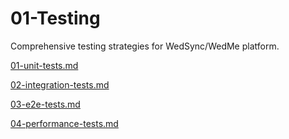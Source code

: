 # 01-Testing

Comprehensive testing strategies for WedSync/WedMe platform.

[01-unit-tests.md](01-Testing%2024bca879f68d81bbbee4ceba43304909/01-unit-tests%20md%2024bca879f68d81ef9167c7f93653814d.md)

[02-integration-tests.md](01-Testing%2024bca879f68d81bbbee4ceba43304909/02-integration-tests%20md%2024bca879f68d81318d00f7cecf3a5034.md)

[03-e2e-tests.md](01-Testing%2024bca879f68d81bbbee4ceba43304909/03-e2e-tests%20md%2024bca879f68d81cd8565e050d2528a70.md)

[04-performance-tests.md](01-Testing%2024bca879f68d81bbbee4ceba43304909/04-performance-tests%20md%2024bca879f68d81d983afc83eca43f782.md)